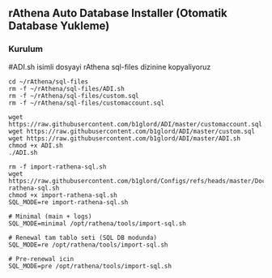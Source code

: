 ## rAthena Auto Database Installer (Otomatik Database Yukleme)

### Kurulum ###
#ADI.sh isimli dosyayi rAthena sql-files dizinine kopyaliyoruz
```
cd ~/rAthena/sql-files
rm -f ~/rAthena/sql-files/ADI.sh
rm -f ~/rAthena/sql-files/custom.sql
rm -f ~/rAthena/sql-files/customaccount.sql

wget https://raw.githubusercontent.com/b1glord/ADI/master/customaccount.sql
wget https://raw.githubusercontent.com/b1glord/ADI/master/custom.sql
wget https://raw.githubusercontent.com/b1glord/ADI/master/ADI.sh
chmod +x ADI.sh
./ADI.sh
```

```
rm -f import-rathena-sql.sh
wget https://raw.githubusercontent.com/b1glord/Configs/refs/heads/master/Docker/import-rathena-sql.sh
chmod +x import-rathena-sql.sh
SQL_MODE=re import-rathena-sql.sh
```

```
# Minimal (main + logs)
SQL_MODE=minimal /opt/rathena/tools/import-sql.sh

# Renewal tam tablo seti (SQL DB modunda)
SQL_MODE=re /opt/rathena/tools/import-sql.sh

# Pre-renewal icin
SQL_MODE=pre /opt/rathena/tools/import-sql.sh
```
